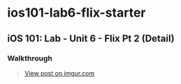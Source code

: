 # ios101-lab6-flix-starter

## iOS 101: Lab - Unit 6 - Flix Pt 2 (Detail)


### Walkthrough

<blockquote class="imgur-embed-pub" lang="en" data-id="1NnpHwv"><a href="https://imgur.com/1NnpHwv">View post on imgur.com</a></blockquote><script async src="//s.imgur.com/min/embed.js" charset="utf-8"></script>

